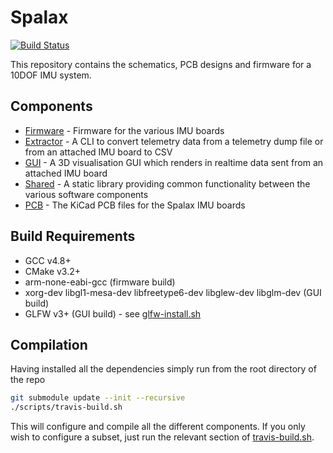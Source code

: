 # Spalax

[![Build Status](https://travis-ci.org/cuspaceflight/spalax.svg?branch=master)](https://travis-ci.org/cuspaceflight/state-estimators)

This repository contains the schematics, PCB designs and firmware for a 10DOF IMU system.

## Components

- [Firmware](firmware) - Firmware for the various IMU boards
- [Extractor](extractor) - A CLI to convert telemetry data from a telemetry dump file or from an attached IMU board to CSV 
- [GUI](gui) - A 3D visualisation GUI which renders in realtime data sent from an attached IMU board
- [Shared](shared) - A static library providing common functionality between the various software components
- [PCB](pcb) - The KiCad PCB files for the Spalax IMU boards

## Build Requirements

- GCC v4.8+
- CMake v3.2+
- arm-none-eabi-gcc (firmware build)
- xorg-dev libgl1-mesa-dev libfreetype6-dev libglew-dev libglm-dev (GUI build)
- GLFW v3+ (GUI build) - see [glfw-install.sh](scripts/glfw-install.sh)

## Compilation

Having installed all the dependencies simply run from the root directory of the repo

```bash
git submodule update --init --recursive
./scripts/travis-build.sh
```

This will configure and compile all the different components. If you only wish to configure a subset, just run the relevant section of [travis-build.sh](scripts/travis-build.sh).

